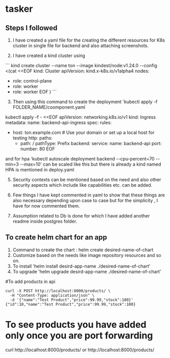 # tasker

## Steps I followed

1. I have created a yaml file for the creating the different resources for K8s cluster in single file for backend and also attaching screenshots.

2. I have created a kind cluster using 

´´´
kind create cluster --name ton --image kindest/node:v1.24.0 --config <(cat <<EOF
kind: Cluster
apiVersion: kind.x-k8s.io/v1alpha4
nodes:
  - role: control-plane
  - role: worker
  - role: worker
EOF
)
´´´

3. Then using this command to create the deployment 'kubectl apply -f FOLDER_NAME/coomponent.yaml 

kubectl apply -f - <<EOF
apiVersion: networking.k8s.io/v1
kind: Ingress
metadata:
  name: backend-api-ingress
spec:
  rules:
  - host: ton.example.com  # Use your domain or set up a local host for testing
    http:
      paths:
      - path: /
        pathType: Prefix
        backend:
          service:
            name: backend-api
            port:
              number: 80
EOF

and for hpa 'kubectl autoscale deployment backend --cpu-percent=70 --min=3 --max=10' can be scaled like this but there is already a kind named HPA is mentioned in deploy.yaml


5. Security contexts can be mentioned based on the need and also other security aspects which include like capabilities etc. can be added.

6. Few things I have kept commented in yaml to show that these things are also necessary depending upon case to case but for the simplicity , I have for now commented them. 

7. Assumption related to Db is done for which I have added another readme inside postgres folder.

## To create helm chart for an app 

1. Command to create the chart : helm create desired-name-of-chart
2. Customize based on the needs like image repository resources and so on.
3. To install 'helm install desird-app-name ./desired-name-of-chart'
4. To upgrade 'helm upgrade desird-app-name ./desired-name-of-chart'

#To add products in api

```
curl -X POST http://localhost:8000/products/ \
  -H "Content-Type: application/json" \
  -d '{"name":"Test Product","price":99.99,"stock":100}'
{"id":10,"name":"Test Product","price":99.99,"stock":100}
```

# To see products you have added only once you are port forwarding  
curl http://localhost:8000/products/ or http://localhost:8000/products/
